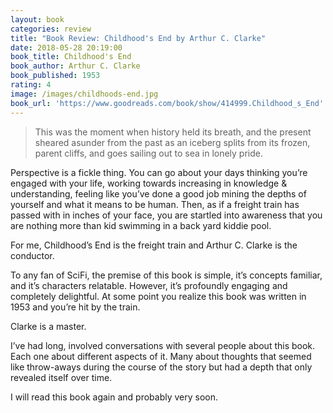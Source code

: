 ```yaml
---
layout: book
categories: review
title: "Book Review: Childhood's End by Arthur C. Clarke"
date: 2018-05-28 20:19:00
book_title: Childhood's End
book_author: Arthur C. Clarke
book_published: 1953
rating: 4
image: /images/childhoods-end.jpg
book_url: 'https://www.goodreads.com/book/show/414999.Childhood_s_End'
---
```

> This was the moment when history held its breath, and the present sheared asunder from the past as an iceberg splits from its frozen, parent cliffs, and goes sailing out to sea in lonely pride.

Perspective is a fickle thing. You can go about your days thinking you’re engaged with your life, working towards increasing in knowledge & understanding, feeling like you’ve done a good job mining the depths of yourself and what it means to be human. Then, as if a freight train has passed with in inches of your face, you are startled into awareness that you are nothing more than kid swimming in a back yard kiddie pool.

For me, Childhood’s End is the freight train and Arthur C. Clarke is the conductor.

To any fan of SciFi, the premise of this book is simple, it’s concepts familiar, and it’s characters relatable. However, it’s profoundly engaging and completely delightful. At some point you realize this book was written in 1953 and you’re hit by the train.

Clarke is a master.

I’ve had long, involved conversations with several people about this book. Each one about different aspects of it. Many about thoughts that seemed like throw-aways during the course of the story but had a depth that only revealed itself over time.

I will read this book again and probably very soon.
